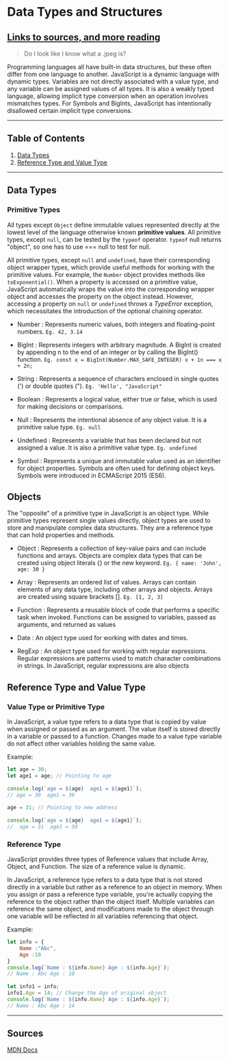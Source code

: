 # Data Types and Structures

## [Links to sources, and more reading](#sources)

> Do I look like I know what a .jpeg is?

Programming languages all have built-in data structures, but these often differ from one language to another. JavaScript is a dynamic language with dynamic types. Variables are not directly associated with a value type, and any variable can be assigned values of all types. It is also a weakly typed language, allowing implicit type conversion when an operation involves mismatches types. For Symbols and BigInts, JavaScript has intentionally disallowed certain implicit type conversions.

---

## Table of Contents

1. [Data Types](#data-types)
2. [Reference Type and Value Type](#reference-type-and-value-type)

---

## Data Types

### Primitive Types

All types except `Object` define immutable values represented directly at the lowest level of the language otherwise known **primitive values**. All primitive types, except `null`, can be tested by the `typeof` operator. `typeof` null returns "object", so one has to use === null to test for null.

All primitive types, except `null` and `undefined`, have their corresponding object wrapper types, which provide useful methods for working with the primitive values. For example, the `Number` object provides methods like `toExponential()`. When a property is accessed on a primitive value, JavaScript automatically wraps the value into the corresponding wrapper object and accesses the property on the object instead. However, accessing a property on `null` or `undefined` throws a _TypeError_ exception, which necessitates the introduction of the optional chaining operator.

* Number
    : Represents numeric values, both integers and floating-point numbers. `Eg. 42, 3.14`

* BigInt
    : Represents integers with arbitrary magnitude. A BigInt is created by appending n to the end of an integer or by calling the BigInt() function. `Eg. const x = BigInt(Number.MAX_SAFE_INTEGER) x + 1n === x + 2n;`
  
* String
    : Represents a sequence of characters enclosed in single quotes (') or double quotes ("). `Eg. 'Hello', "JavaScript"`

* Boolean
    : Represents a logical value, either true or false, which is used for making decisions or comparisons.

* Null
    : Represents the intentional absence of any object value. It is a primitive value type. `Eg. null`

* Undefined
    : Represents a variable that has been declared but not assigned a value. It is also a primitive value type. `Eg. undefined`

* Symbol
    : Represents a unique and immutable value used as an identifier for object properties. Symbols are often used for defining object keys. Symbols were introduced in ECMAScript 2015 (ES6).

## Objects

The "opposite" of a primitive type in JavaScript is an object type. While primitive types represent single values directly, object types are used to store and manipulate complex data structures. They are a reference type that can hold properties and methods.

* Object
    : Represents a collection of key-value pairs and can include functions and arrays. Objects are complex data types that can be created using object literals {} or the new keyword. `Eg. { name: 'John', age: 30 }`

* Array
    : Represents an ordered list of values. Arrays can contain elements of any data type, including other arrays and objects. Arrays are created using square brackets []. `Eg. [1, 2, 3]`

* Function
    : Represents a reusable block of code that performs a specific task when invoked. Functions can be assigned to variables, passed as arguments, and returned as values

* Date
    : An object type used for working with dates and times.

* RegExp
    : An object type used for working with regular expressions. Regular expressions are patterns used to match character combinations in strings. In JavaScript, regular expressions are also objects

## Reference Type and Value Type

### Value Type or Primitive Type

In JavaScript, a value type refers to a data type that is copied by value when assigned or passed as an argument. The value itself is stored directly in a variable or passed to a function. Changes made to a value type variable do not affect other variables holding the same value.

Example:

```javascript
let age = 30;
let age1 = age; // Pointing to age
  
console.log(`age = ${age}  age1 = ${age1}`);
// age = 30  age1 = 30
  
age = 31; // Pointing to new address
  
console.log(`age = ${age}  age1 = ${age1}`);
//  age = 31  age1 = 30
```

### Reference Type

JavaScript provides three types of Reference values that include Array, Object, and Function. The size of a reference value is dynamic.

In JavaScript, a reference type refers to a data type that is not stored directly in a variable but rather as a reference to an object in memory. When you assign or pass a reference type variable, you're actually copying the reference to the object rather than the object itself. Multiple variables can reference the same object, and modifications made to the object through one variable will be reflected in all variables referencing that object.

Example:

```javascript
let info = {
    Name :"Abc",
    Age :10
}
console.log(`Name : ${info.Name} Age : ${info.Age}`);
// Name : Abc Age : 10
  
let info1 = info;
info1.Age = 14; // Change the Age of original object
console.log(`Name : ${info.Name} Age : ${info.Age}`);
// Name : Abc Age : 14
```

---

## Sources

[MDN Docs](https://developer.mozilla.org/en-US/docs/Web/JavaScript/Data_structures)
